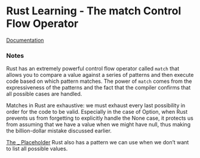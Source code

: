 # Rust Learning - The match Control Flow Operator

[Documentation](https://doc.rust-lang.org/book/ch06-02-match.html)

### Notes
Rust has an extremely powerful control flow operator called ```match``` that allows you to compare a value against a series of patterns and then execute code based on which pattern matches. The power of ```match``` comes from the expressiveness of the patterns and the fact that the compiler confirms that all possible cases are handled.

Matches in Rust are exhaustive: we must exhaust every last possibility in order for the code to be valid. Especially in the case of Option<T>, when Rust prevents us from forgetting to explicitly handle the None case, it protects us from assuming that we have a value when we might have null, thus making the billion-dollar mistake discussed earlier.

[The _ Placeholder](https://doc.rust-lang.org/book/ch06-02-match.html#the-_-placeholder)
Rust also has a pattern we can use when we don’t want to list all possible values. 